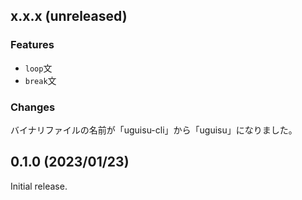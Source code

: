 <!--
## x.x.x (unreleased)

### Features

### Improvements

### Changes

### Bugfixes

-->

## x.x.x (unreleased)

### Features
- `loop`文
- `break`文

### Changes
バイナリファイルの名前が「uguisu-cli」から「uguisu」になりました。

## 0.1.0 (2023/01/23)

Initial release.
